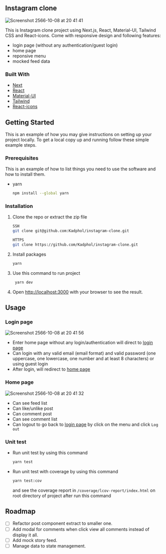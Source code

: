 ## Instagram clone

![Screenshot 2566-10-08 at 20 41 41](https://github.com/Kadphol/instagram-clone/assets/46192417/1dcbbfe2-5880-4d80-9a52-2d4d9cec8ab4)

This is Instagram clone project using Next.js, React, Material-UI, Tailwind CSS and React-icons. Come with responsive design and following features:

- login page (without any authentication/guest login)
- home page
- reponsive menu
- mocked feed data

### Built With

- [Next][Next-url]
- [React][React-url]
- [Material-UI][Material-UI-url]
- [Tailwind][Tailwind-url]
- [React-icons][React-icons]

## Getting Started

This is an example of how you may give instructions on setting up your project locally.
To get a local copy up and running follow these simple example steps.

### Prerequisites

This is an example of how to list things you need to use the software and how to install them.

- yarn

  ```sh
  npm install --global yarn
  ```

### Installation

1. Clone the repo or extract the zip file

   ```sh
   SSH
   git clone git@github.com:Kadphol/instagram-clone.git
   ```

   ```sh
   HTTPS
   git clone https://github.com/Kadphol/instagram-clone.git
   ```

2. Install packages

   ```sh
   yarn
   ```

3. Use this command to run project

   ```sh
    yarn dev
   ```

4. Open [http://localhost:3000](http://localhost:3000) with your browser to see the result.

## Usage

### Login page

![Screenshot 2566-10-08 at 20 41 56](https://github.com/Kadphol/instagram-clone/assets/46192417/485d4d49-5a70-4ba5-a113-2de181138339)

- Enter home page without any login/authentication will direct to [login page](http://localhost:3000/login)
- Can login with any valid email (email format) and valid password (one uppercase, one lowercase, one number and at least 8 characters) or using guest login
- After login, will redirect to [home page](http://localhost:3000)

### Home page

![Screenshot 2566-10-08 at 20 41 32](https://github.com/Kadphol/instagram-clone/assets/46192417/1a26396f-dc63-4cbc-812a-667967692251)

- Can see feed list
- Can like/unlike post
- Can comment post
- Can see comment list
- Can logout to go back to [login page](http://localhost:3000/login) by click on the menu and click `Log out`

### Unit test

- Run unit test by using this command

  ```sh
  yarn test
  ```

- Run unit test with coverage by using this command

  ```sh
  yarn test:cov
  ```

  and see the coverage report in `/coverage/lcov-report/index.html` on root directory of project after run this command

## Roadmap

- [ ] Refactor post component extract to smaller one.
- [ ] Add modal for comments when click view all comments instead of display it all.
- [ ] Add mock story feed.
- [ ] Manage data to state management.

[Next-url]: https://nextjs.org/
[React-url]: https://reactjs.org/
[Material-UI-url]: https://material-ui.com/ 
[Tailwind-url]: https://tailwindcss.com/
[React-icons]: https://react-icons.github.io/react-icons/

